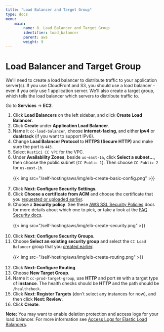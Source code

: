 ```yaml
---
title: "Load Balancer and Target Group"
type: docs
menu:
    main:
        name: 8. Load Balancer and Target Group
        identifier: load_balancer
        parent: aws
        weight: 9
---
```


# Load Balancer and Target Group

We'll need to create a load balancer to distribute traffic to your application server(s).  If you use CloudFront and S3, you should use a load balancer - even if you only use 1 application server.  We'll also create a target group, which tells the load balancer which servers to distribute traffic to.

Go to **Services** -> **EC2**.

1. Click **Load Balancers** on the left sidebar, and click **Create Load Balancer**.
2. Click **Create** under **Application Load Balancer**.
3. Name it `cc-load-balancer`,  choose **internet-facing**, and either **ipv4** or **dualstack** (if you want to support IPv6).
4. Change **Load Balancer Protocol** to **HTTPS (Secure HTTP)** and make sure the port is `443`.
5. Select `Rustici CC VPC` for the VPC.
6. Under **Availability Zones**, beside `us-east-1a`, click **Select a subnet...**, then choose the public subnet (`CC Public 1`).  Then choose `CC Public 2` for `us-east-1b`. <br><br>{{< img src="/self-hosting/aws/img/elb-create-basic-config.png" >}}<br><br>
7. Click **Next: Configure Security Settings**.
8. Click **Choose a certificate from ACM** and choose the certificate that you [requested or uploaded earlier](/self-hosting/aws/certificate-manager).
9. Choose a **Security policy**. See these [AWS SSL Security Policies](https://docs.aws.amazon.com/elasticloadbalancing/latest/classic/elb-security-policy-table.html) docs for more details about which one to pick, or take a look at the [FAQ Security docs](/self-hosting/faq/security). <br><br>{{< img src="/self-hosting/aws/img/elb-create-security.png" >}}<br><br>
10. Click **Next: Configure Security Groups**.
11. Choose **Select an existing security group** and select the `CC Load Balancer` group that you [created earlier](/self-hosting/aws/vpc). <br><br>{{< img src="/self-hosting/aws/img/elb-create-routing.png" >}}<br><br>
12. Click **Next: Configure Routing**.
13. Choose **New Target Group**.
14. Name it `cc-prod-target-group`, use **HTTP** and port `80` with a target type of **instance**.  The health checks should be **HTTP** and the path should be `/healthcheck`.
15. Click **Next: Register Targets** (don't select any instances for now), and then click **Next: Review**.
16. Click **Create**.

**Note:** You may want to enable deletion protection and access logs for your load balancer.  For more information see [Access Logs for Elastic Load Balancers](https://aws.amazon.com/blogs/aws/access-logs-for-elastic-load-balancers/).
